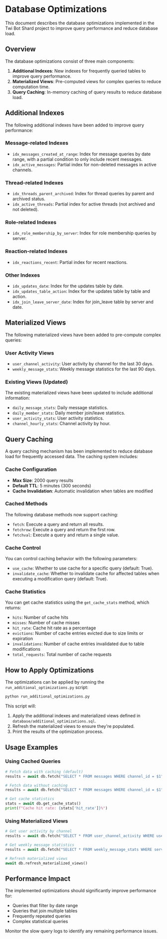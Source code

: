 # Database Optimizations

This document describes the database optimizations implemented in the Twi Bot Shard project to improve query performance and reduce database load.

## Overview

The database optimizations consist of three main components:

1. **Additional Indexes**: New indexes for frequently queried tables to improve query performance.
2. **Materialized Views**: Pre-computed views for complex queries to reduce computation time.
3. **Query Caching**: In-memory caching of query results to reduce database load.

## Additional Indexes

The following additional indexes have been added to improve query performance:

### Message-related Indexes

- `idx_messages_created_at_range`: Index for message queries by date range, with a partial condition to only include recent messages.
- `idx_active_messages`: Partial index for non-deleted messages in active channels.

### Thread-related Indexes

- `idx_threads_parent_archived`: Index for thread queries by parent and archived status.
- `idx_active_threads`: Partial index for active threads (not archived and not deleted).

### Role-related Indexes

- `idx_role_membership_by_server`: Index for role membership queries by server.

### Reaction-related Indexes

- `idx_reactions_recent`: Partial index for recent reactions.

### Other Indexes

- `idx_updates_date`: Index for the updates table by date.
- `idx_updates_table_action`: Index for the updates table by table and action.
- `idx_join_leave_server_date`: Index for join_leave table by server and date.

## Materialized Views

The following materialized views have been added to pre-compute complex queries:

### User Activity Views

- `user_channel_activity`: User activity by channel for the last 30 days.
- `weekly_message_stats`: Weekly message statistics for the last 90 days.

### Existing Views (Updated)

The existing materialized views have been updated to include additional information:

- `daily_message_stats`: Daily message statistics.
- `daily_member_stats`: Daily member join/leave statistics.
- `user_activity_stats`: User activity statistics.
- `channel_hourly_stats`: Channel activity by hour.

## Query Caching

A query caching mechanism has been implemented to reduce database load for frequently accessed data. The caching system includes:

### Cache Configuration

- **Max Size**: 2000 query results
- **Default TTL**: 5 minutes (300 seconds)
- **Cache Invalidation**: Automatic invalidation when tables are modified

### Cached Methods

The following database methods now support caching:

- `fetch`: Execute a query and return all results.
- `fetchrow`: Execute a query and return the first row.
- `fetchval`: Execute a query and return a single value.

### Cache Control

You can control caching behavior with the following parameters:

- `use_cache`: Whether to use cache for a specific query (default: True).
- `invalidate_cache`: Whether to invalidate cache for affected tables when executing a modification query (default: True).

### Cache Statistics

You can get cache statistics using the `get_cache_stats` method, which returns:

- `hits`: Number of cache hits
- `misses`: Number of cache misses
- `hit_rate`: Cache hit rate as a percentage
- `evictions`: Number of cache entries evicted due to size limits or expiration
- `invalidations`: Number of cache entries invalidated due to table modifications
- `total_requests`: Total number of cache requests

## How to Apply Optimizations

The optimizations can be applied by running the `run_additional_optimizations.py` script:

```bash
python run_additional_optimizations.py
```

This script will:

1. Apply the additional indexes and materialized views defined in `database/additional_optimizations.sql`.
2. Refresh the materialized views to ensure they're populated.
3. Print the results of the optimization process.

## Usage Examples

### Using Cached Queries

```python
# Fetch data with caching (default)
results = await db.fetch("SELECT * FROM messages WHERE channel_id = $1", channel_id)

# Fetch data without caching
results = await db.fetch("SELECT * FROM messages WHERE channel_id = $1", channel_id, use_cache=False)

# Get cache statistics
stats = await db.get_cache_stats()
print(f"Cache hit rate: {stats['hit_rate']}%")
```

### Using Materialized Views

```python
# Get user activity by channel
results = await db.fetch("SELECT * FROM user_channel_activity WHERE user_id = $1", user_id)

# Get weekly message statistics
results = await db.fetch("SELECT * FROM weekly_message_stats WHERE server_id = $1", server_id)

# Refresh materialized views
await db.refresh_materialized_views()
```

## Performance Impact

The implemented optimizations should significantly improve performance for:

- Queries that filter by date range
- Queries that join multiple tables
- Frequently repeated queries
- Complex statistical queries

Monitor the slow query logs to identify any remaining performance issues.